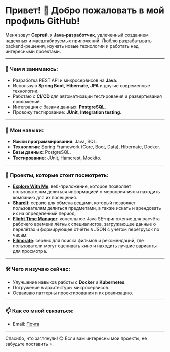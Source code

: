 # Привет! 👋 Добро пожаловать в мой профиль GitHub!

Меня зовут **Сергей**, я **Java-разработчик**, увлеченный созданием надежных и масштабируемых приложений. Люблю разрабатывать backend-решения, изучать новые технологии и работать над интересными проектами.

---

### 💼 Чем я занимаюсь:

- Разработка REST API и микросервисов на **Java**.
- Использую **Spring Boot**, **Hibernate**, **JPA** и другие современные технологии.
- Работаю с **CI/CD** для автоматизации тестирования и развертывания приложений.
- Интеграция с базами данных: **PostgreSQL**.
- Провожу тестирование: **JUnit**, **Integration testing**.

---

### 🔧 Мои навыки:

- **Языки программирования**: Java, SQL.
- **Технологии**: Spring Framework (Core, Boot, Data), Hibernate, Docker.
- **Базы данных**: PostgreSQL.
- **Тестирование**: JUnit, Hamcrest, Mockito.

---

### 📌 Проекты, которые стоит посмотреть:
- **[Explore With Me](https://github.com/Dyackov/java-explore-with-me)**: веб-приложение, которое позволяет пользователям делиться информацией о мероприятиях и находить компанию для их посещения.
- **[ShareIt](https://github.com/Dyackov/java-shareit)**: сервис для обмена вещами, который позволяет пользователям делиться предметами, а также искать и арендовать их на определённый период.
- **[Flight Time Manager](https://github.com/Dyackov/Flight-Time-Manager)**: консольное Java SE-приложение для расчёта рабочего времени лётных специалистов, загружающее данные о перелётах и формирующее отчёты в JSON с учётом перегрузок по часам.
- **[Filmorate](https://github.com/Dyackov/java-filmorate)**: сервис для поиска фильмов и рекомендаций, где пользователи могут оценивать кино и находить лучшие варианты для просмотра.

---

### 🛠️ Чего я изучаю сейчас:
- Улучшение навыков работы с **Docker** и **Kubernetes**.
- Погружение в архитектуры микросервисов.
- Осваиваю паттерны проектирования и их реализацию.

---

### 📫 Как со мной связаться:
- Email: [Почта](dyackov.sergei@yandex.ru)

---

Спасибо, что заглянули! 😊 Если вам интересны мои проекты, не забудьте поставить ⭐.


